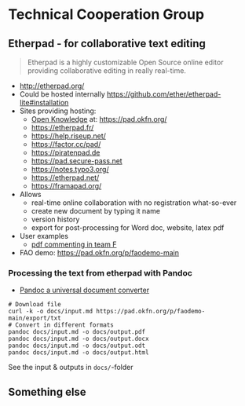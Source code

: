 Technical Cooperation Group
========================================


Etherpad - for collaborative text editing
----------------------------------------

>Etherpad is a highly customizable Open Source online editor providing collaborative editing in really real-time.

- <http://etherpad.org/>
- Could be hosted internally <https://github.com/ether/etherpad-lite#installation>
- Sites providing hosting:
    - [Open Knowledge](https://okfn.org/) at: <https://pad.okfn.org/>
    - <https://etherpad.fr/>
    - <https://help.riseup.net/>
    - <https://factor.cc/pad/>
    - <https://piratenpad.de>
    - <https://pad.secure-pass.net>
    - <https://notes.typo3.org/>
    - <https://etherpad.net/>
    - <https://framapad.org/>
- Allows
    - real-time online collaboration with no registration what-so-ever
    - create new document by typing it name
    - version history
    - export for post-processing for Word doc, website, latex pdf
- User examples
    - [pdf commenting in team F](http://koti.kapsi.fi/~muuankarski/fao/GSPB15/comment.html)
- FAO demo: <https://pad.okfn.org/p/faodemo-main>


### Processing the text from etherpad with Pandoc

- [Pandoc a universal document converter](http://pandoc.org/)

```
# Download file
curl -k -o docs/input.md https://pad.okfn.org/p/faodemo-main/export/txt
# Convert in different formats
pandoc docs/input.md -o docs/output.pdf
pandoc docs/input.md -o docs/output.docx
pandoc docs/input.md -o docs/output.odt
pandoc docs/input.md -o docs/output.html
```

See the input & outputs in `docs/`-folder


Something else
----------------------------------------
